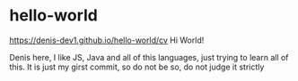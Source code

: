 # hello-world
https://denis-dev1.github.io/hello-world/cv
Hi World!


Denis here, I like JS, Java and all of this languages, just trying to learn all of this.
It is just my girst commit, so do not be so, do not judge it strictly
